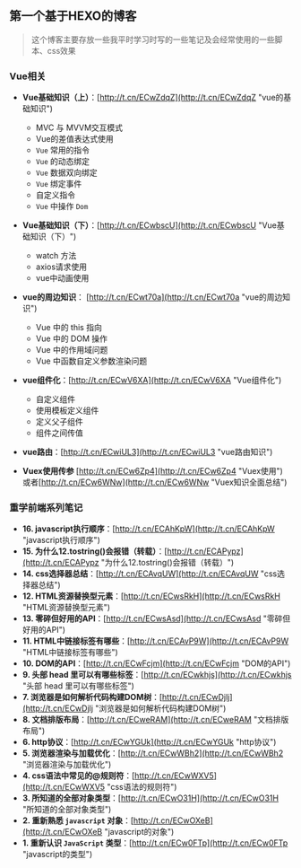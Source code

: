 ## 第一个基于HEXO的博客

> 这个博客主要存放一些我平时学习时写的一些笔记及会经常使用的一些脚本、css效果

### Vue相关

 - **Vue基础知识（上）**：[http://t.cn/ECwZdqZ](http://t.cn/ECwZdqZ "vue的基础知识")
	 - MVC 与 MVVM交互模式
	 - Vue的差值表达式使用
	 - `Vue` 常用的指令
	 - `Vue` 的动态绑定
	 - `Vue` 数据双向绑定
	 - `Vue` 绑定事件
	 - 自定义指令
	 - `Vue` 中操作 `Dom`

 - **Vue基础知识（下）**：[http://t.cn/ECwbscU](http://t.cn/ECwbscU "Vue基础知识（下）")
	 - watch 方法
	 - axios请求使用
	 - vue中动画使用

- **vue的周边知识**： [http://t.cn/ECwt70a](http://t.cn/ECwt70a "vue的周边知识")
	- Vue 中的 this 指向
	- Vue 中的 DOM 操作
	- Vue 中的作用域问题
	- Vue 中函数自定义参数渲染问题

- **vue组件化**：[http://t.cn/ECwV6XA](http://t.cn/ECwV6XA "Vue组件化")
	- 自定义组件
	- 使用模板定义组件
	- 定义父子组件
	- 组件之间传值

- **vue路由**：[http://t.cn/ECwiUL3](http://t.cn/ECwiUL3 "vue路由知识")

- **Vuex使用传参**  [http://t.cn/ECw6Zp4](http://t.cn/ECw6Zp4 "Vuex使用") 或者[http://t.cn/ECw6WNw](http://t.cn/ECw6WNw "Vuex知识全面总结")

### 重学前端系列笔记
 - **16. javascript执行顺序**：[http://t.cn/ECAhKpW](http://t.cn/ECAhKpW "javascript执行顺序")
 - **15. 为什么12.tostring()会报错（转载）**：[http://t.cn/ECAPypz](http://t.cn/ECAPypz "为什么12.tostring()会报错（转载）")
 - **14. css选择器总结**：[http://t.cn/ECAvqUW](http://t.cn/ECAvqUW "css选择器总结")
 - **12. HTML资源替换型元素**：[http://t.cn/ECwsRkH](http://t.cn/ECwsRkH "HTML资源替换型元素")
 - **13. 零碎但好用的API**：[http://t.cn/ECwsAsd](http://t.cn/ECwsAsd "零碎但好用的API")
 - **11. HTML中链接标签有哪些**：[http://t.cn/ECAvP9W](http://t.cn/ECAvP9W "HTML中链接标签有哪些")
 - **10. DOM的API**：[http://t.cn/ECwFcjm](http://t.cn/ECwFcjm "DOM的API")
 - **9. 头部 head 里可以有哪些标签**：[http://t.cn/ECwkhjs](http://t.cn/ECwkhjs "头部 head 里可以有哪些标签")
 - **7. 浏览器是如何解析代码构建DOM树**：[http://t.cn/ECwDjlj](http://t.cn/ECwDjlj "浏览器是如何解析代码构建DOM树")
 - **8. 文档排版布局**：[http://t.cn/ECweRAM](http://t.cn/ECweRAM "文档排版布局")
 - **6. http协议**：[http://t.cn/ECwYGUk](http://t.cn/ECwYGUk "http协议")
 - **5. 浏览器渲染与加载优化**：[http://t.cn/ECwWBh2](http://t.cn/ECwWBh2 "浏览器渲染与加载优化")
 - **4. css语法中常见的@规则符**：[http://t.cn/ECwWXV5](http://t.cn/ECwWXV5 "css语法的规则符")
 - **3. 所知道的全部对象类型**：[http://t.cn/ECwO31H](http://t.cn/ECwO31H "所知道的全部对象类型")
 - **2. 重新熟悉 `javascript` 对象**：[http://t.cn/ECwOXeB](http://t.cn/ECwOXeB "javascript的对象")
 - **1. 重新认识 `JavaScript` 类型**：[http://t.cn/ECw0FTp](http://t.cn/ECw0FTp "javascript的类型")


